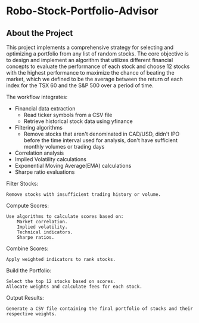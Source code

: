 # Robo-Stock-Portfolio-Advisor
## About the Project
This project implements a comprehensive strategy for selecting and optimizing a portfolio from any list of random stocks. The core objective is to design and implement an algorithm that utilizes different financial concepts to evaluate the performance of each stock and choose 12 stocks with the highest performance to maximize the chance of beating the market, which we defined to be the average between the return of each index for the TSX 60 and the S&P 500 over a period of time. 

The workflow integrates:
- Financial data extraction
  - Read ticker symbols from a CSV file
  - Retrieve historical stock data using yfinance
- Filtering algorithms
  - Remove stocks that aren't denominated in CAD/USD, didn't IPO before the time interval used for analysis, don't have sufficient monthly volumes or trading days
- Correlation analysis
- Implied Volatility calculations
- Exponential Moving Average(EMA) calculations
- Sharpe ratio evaluations



Filter Stocks:

    Remove stocks with insufficient trading history or volume.

Compute Scores:

    Use algorithms to calculate scores based on:
        Market correlation.
        Implied volatility.
        Technical indicators.
        Sharpe ratios.

Combine Scores:

    Apply weighted indicators to rank stocks.

Build the Portfolio:

    Select the top 12 stocks based on scores.
    Allocate weights and calculate fees for each stock.

Output Results:

    Generate a CSV file containing the final portfolio of stocks and their respective weights.

